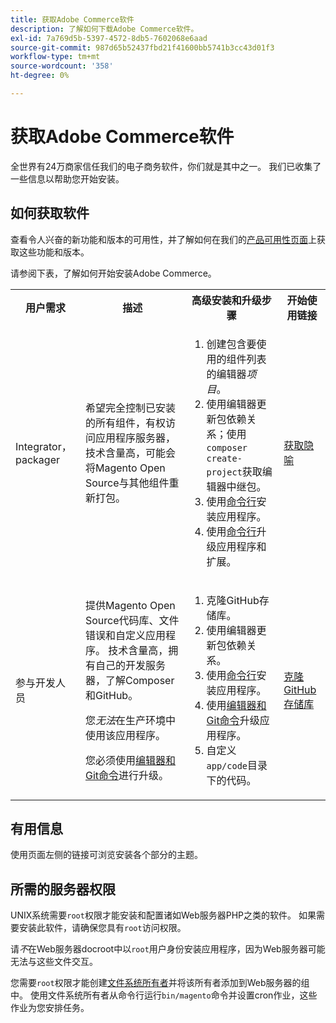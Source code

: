 ```yaml
---
title: 获取Adobe Commerce软件
description: 了解如何下载Adobe Commerce软件。
exl-id: 7a769d5b-5397-4572-8db5-7602068e6aad
source-git-commit: 987d65b52437fbd21f41600bb5741b3cc43d01f3
workflow-type: tm+mt
source-wordcount: '358'
ht-degree: 0%

---
```


# 获取Adobe Commerce软件

全世界有24万商家信任我们的电子商务软件，你们就是其中之一。 我们已收集了一些信息以帮助您开始安装。

## 如何获取软件

查看令人兴奋的新功能和版本的可用性，并了解如何在我们的[产品可用性页面](https://experienceleague.adobe.com/zh-hans/docs/commerce-operations/release/product-availability)上获取这些功能和版本。

请参阅下表，了解如何开始安装Adobe Commerce。

<table>
    <tbody>
        <tr>
            <th>用户需求</th>
            <th>描述</th>
            <th>高级安装和升级步骤</th>
            <th>开始使用链接</th>
        </tr>
    <tr>
        <td><p>Integrator， packager</p></td>
        <td><p>希望完全控制已安装的所有组件，有权访问应用程序服务器，技术含量高，可能会将Magento Open Source与其他组件重新打包。</p>
        </td>
        <td><ol><li>创建包含要使用的组件列表的编辑器<em>项目</em>。</li>
            <li>使用编辑器更新包依赖关系；使用<code>composer create-project</code>获取编辑器中继包。</li>
            <li>使用<a href="../advanced.md">命令行</a>安装应用程序。</li>
        <li>使用<a href="../../upgrade/implementation/perform-upgrade.md">命令行</a>升级应用程序和扩展。</li></ol></td>
        <td><p><a href="../composer.md">获取隐喻</a></p></td>
    </tr>
    <tr>
        <td><p>参与开发人员</p></td>
        <td><p>提供Magento Open Source代码库、文件错误和自定义应用程序。 技术含量高，拥有自己的开发服务器，了解Composer和GitHub。</p>
            <p>您<em>无法</em>在生产环境中使用该应用程序。</p>
      <p>您必须使用<a href="../../upgrade/developer/git-installs.md">编辑器和Git命令</a>进行升级。</p></td>
        <td><ol><li>克隆GitHub存储库。</li>
            <li>使用编辑器更新包依赖关系。</li>
            <li>使用<a href="../advanced.md">命令行</a>安装应用程序。</li>
            <li>使用<a href="../../upgrade/developer/git-installs.md">编辑器和Git命令</a>升级应用程序。</li>
            <li>自定义<code>app/code</code>目录下的代码。</li></ol></td>
        <td><p><a href="https://developer.adobe.com/commerce/contributor/guides/install/clone-repository/">克隆GitHub存储库</a></p></td>
    </tr>
    </tbody>
</table>

## 有用信息

使用页面左侧的链接可浏览安装各个部分的主题。

## 所需的服务器权限

UNIX系统需要`root`权限才能安装和配置诸如Web服务器PHP之类的软件。 如果需要安装此软件，请确保您具有`root`访问权限。

请&#x200B;*不*&#x200B;在Web服务器docroot中以`root`用户身份安装应用程序，因为Web服务器可能无法与这些文件交互。

您需要`root`权限才能创建[文件系统所有者](file-system/overview.md)并将该所有者添加到Web服务器的组中。 使用文件系统所有者从命令行运行`bin/magento`命令并设置cron作业，这些作业为您安排任务。
